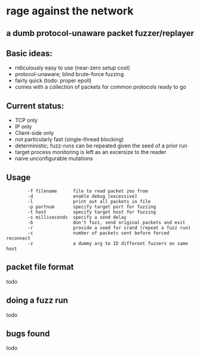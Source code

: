rage against the network
========================

a dumb protocol-unaware packet fuzzer/replayer
----------------------------------------------

## Basic ideas:
* ridiculously easy to use (near-zero setup cost)
* protocol-unaware; blind brute-force fuzzing
* fairly quick (todo: proper epoll)
* comes with a collection of packets for common protocols ready to go

## Current status:
* TCP only
* IP only
* Client-side only
* not particularly fast (single-thread blocking)
* deterministic; fuzz-runs can be repeated given the seed of a prior run
* target process monitoring is left as an excersize to the reader
* naive unconfigurable mutations

## Usage
```Usage: rage [-d] -p <port> -t <target> -f <filename>
        -f filename      file to read packet zoo from
        -d               enable debug [excessive]
        -l               print out all packets in file
        -p portnum       specify target port for fuzzing
        -t host          specify target host for fuzzing
        -s milliseconds  specify a send delay 
        -b               don't fuzz, send original packets and exit 
        -r               provide a seed for srand (repeat a fuzz run)
        -c               number of packets sent before forced reconnect
        -z               a dummy arg to ID different fuzzers on same host

```
## packet file format
todo

## doing a fuzz run
todo

## bugs found
todo
